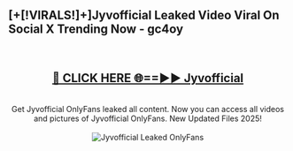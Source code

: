 <h2>[+[!VIRALS!]+]Jyvofficial Leaked Video Viral On Social X Trending Now - gc4oy</h2>
<br>
<div align="center">
<h2><a href="https://libra.edu.pl?Jyvofficial" rel="nofollow">🔴 CLICK HERE 🌐==►► Jyvofficial</a></h2>
<br>
Get Jyvofficial OnlyFans leaked all content. Now you can access all videos and pictures of Jyvofficial OnlyFans. New Updated Files 2025!
<br>
<br>
<a href="https://libra.edu.pl?Jyvofficial" rel="nofollow" data-target="animated-image.originalLink"><img src="https://i.ibb.co.com/WyWwxjT/player-gif2.gif" alt="Jyvofficial Leaked OnlyFans" style="max-width: 100%; display: inline-block;" data-target="animated-image.originalImage"></a>
</div>
<br>